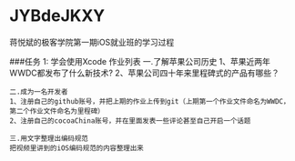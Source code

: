 # JYBdeJKXY
蒋悦斌的极客学院第一期iOS就业班的学习过程
  	
###任务 1: 学会使用Xcode
	作业列表
	一.了解苹果公司历史
	1、苹果近两年WWDC都发布了什么新技术?
	2、苹果公司四十年来里程碑式的产品有哪些？

	二.成为一名开发者
	1、注册自己的github账号，并把上期的作业上传到git（上期第一个作业文件命名为WWDC，第二个作业文件命名为里程碑）
	2、注册自己的cocoaChina账号，并在里面发表一些评论甚至自己开启一个话题

	三.用文字整理出编码规范
	把视频里讲到的iOS编码规范的内容整理出来
